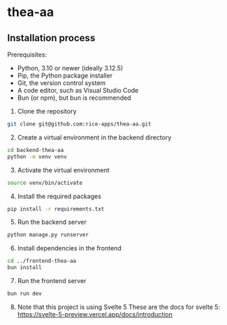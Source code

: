 # thea-aa

## Installation process
Prerequisites:
- Python, 3.10 or newer (ideally 3.12.5)
- Pip, the Python package installer
- Git, the version control system
- A code editor, such as Visual Studio Code
- Bun (or npm), but bun is recommended

1. Clone the repository
```bash
git clone git@github.com:rice-apps/thea-aa.git
```

2. Create a virtual environment in the backend directory
```bash
cd backend-thea-aa
python -m venv venv
```

3. Activate the virtual environment
```bash
source venv/bin/activate
```

4. Install the required packages
```bash
pip install -r requirements.txt
```

5. Run the backend server
```bash
python manage.py runserver
```

6. Install dependencies in the frontend
```bash
cd ../frontend-thea-aa
bun install
```

7. Run the frontend server
```bash
bun run dev
```

8. Note that this project is using Svelte 5
These are the docs for svelte 5: https://svelte-5-preview.vercel.app/docs/introduction
